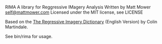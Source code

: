 RIMA
A library for Reggressive IMagery Analysis
Written by Matt Mower <self@mattmower.com>
Licensed under the MIT license, see LICENSE

Based on the [The Regressive Imagery Dictionary](http://www.provalisresearch.com/wordstat/RID.html) (English Version) by Colin Martindale.

See bin/rima for usage.

